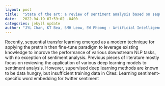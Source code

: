 ```yaml
---
layout: post
title:  "State of the art: a review of sentiment analysis based on sequential transfer learning"
date:   2022-04-19 07:59:02 -0400
categories: jekyll update
author: "JYL Chan, KT Bea, SMH Leow, SW Phoong - Artificial Intelligence Review, 2022"
---
```

Recently, sequential transfer learning emerged as a modern technique for applying the pretrain then fine-tune paradigm to leverage existing knowledge to improve the performance of various downstream NLP tasks, with no exception of sentiment analysis. Previous pieces of literature mostly focus on reviewing the application of various deep learning models to sentiment analysis. However, supervised deep learning methods are known to be data hungry, but insufficient training data in Cites: Learning sentiment-specific word embedding for twitter sentiment